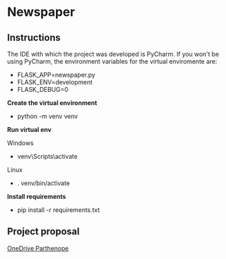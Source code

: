 # Newspaper

## Instructions

The IDE with which the project was developed is PyCharm.
If you won't be using PyCharm, the environment variables for the virtual enviromente are:

- FLASK_APP=newspaper.py
- FLASK_ENV=development
- FLASK_DEBUG=0

**Create the virtual environment**

- python -m venv venv

**Run virtual env**

Windows

- venv\Scripts\activate

Linux

- . venv/bin/activate

**Install requirements**

- pip install -r requirements.txt

## Project proposal

[OneDrive Parthenope](https://studentiuniparthenope-my.sharepoint.com/:p:/g/personal/vincenzo_poli001_studenti_uniparthenope_it/EXVvS7KbxfBLlMSb0zOTBpIB7V9TtCP7Xpk8fTtpMGMaKA?e=lIHQ4j)

